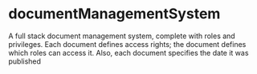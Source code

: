 # documentManagementSystem
A full stack document management system, complete with roles and privileges. Each document defines access rights; the document defines which roles can access it. Also, each document specifies the date it was published
